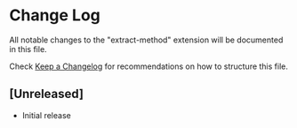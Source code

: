 # Change Log

All notable changes to the "extract-method" extension will be documented in this file.

Check [Keep a Changelog](http://keepachangelog.com/) for recommendations on how to structure this file.

## [Unreleased]

- Initial release
